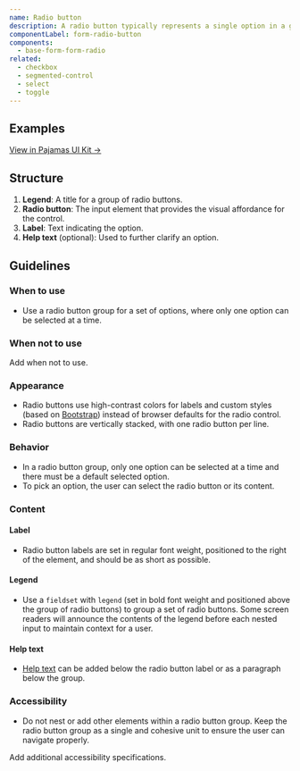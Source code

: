 ```yaml
---
name: Radio button
description: A radio button typically represents a single option in a group of related choices.
componentLabel: form-radio-button
components:
  - base-form-form-radio
related:
  - checkbox
  - segmented-control
  - select
  - toggle
---
```


## Examples

<story-viewer component="base-form-form-radio" title="Radio button states"></story-viewer>

<story-viewer component="base-form-form-radio-group" title="Radio button group"></story-viewer>

[View in Pajamas UI Kit →](https://www.figma.com/file/qEddyqCrI7kPSBjGmwkZzQ/%F0%9F%93%99-Component-library?type=design&node-id=49840-75722&mode=design)

## Structure

<figure-img alt="Numbered diagram of a radio button structure" label="Radio button structure" src="/img/radio-button-structure.svg"></figure-img>

1. **Legend**: A title for a group of radio buttons.
1. **Radio button**: The input element that provides the visual affordance for the control.
1. **Label**: Text indicating the option.
1. **Help text** (optional): Used to further clarify an option.

## Guidelines

### When to use

- Use a radio button group for a set of options, where only one option can be selected at a time.

### When not to use

<todo>Add when not to use.</todo>

### Appearance

- Radio buttons use high-contrast colors for labels and custom styles (based on [Bootstrap](https://getbootstrap.com/docs/5.1/forms/checks-radios)) instead of browser defaults for the radio control.
- Radio buttons are vertically stacked, with one radio button per line.

### Behavior

- In a radio button group, only one option can be selected at a time and there must be a default selected option.
- To pick an option, the user can select the radio button or its content.

### Content

#### Label

- Radio button labels are set in regular font weight, positioned to the right of the element, and should be as short as possible.

#### Legend

- Use a `fieldset` with `legend` (set in bold font weight and positioned above the group of radio buttons) to group a set of radio buttons. Some screen readers will announce the contents of the legend before each nested input to maintain context for a user.

#### Help text

- [Help text](/patterns/forms#text) can be added below the radio button label or as a paragraph below the group.

### Accessibility

- Do not nest or add other elements within a radio button group. Keep the radio button group as a single and cohesive unit to ensure the user can navigate properly.

<todo>Add additional accessibility specifications.</todo>
